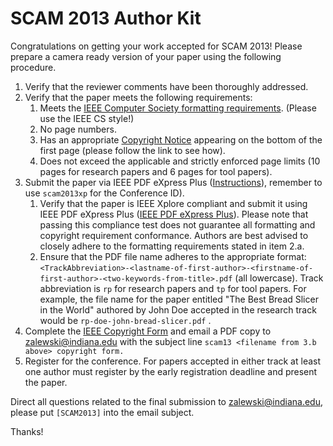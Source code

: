 # SCAM 2013 Author Kit

Congratulations on getting your work accepted for SCAM 2013!  Please prepare a camera ready version of your paper using the following procedure.

 1. Verify that the reviewer comments have been thoroughly addressed.
 2. Verify that the paper meets the following requirements:
    1. Meets the [IEEE Computer Society formatting requirements](http://www.computer.org/portal/web/cscps/formatting). (Please use the IEEE CS style!)
    2. No page numbers. 
    3. Has an appropriate [Copyright Notice](copyright.html) appearing on the bottom of the first page (please follow the link to see how). 
    4. Does not exceed the applicable and strictly enforced page limits (10 pages for research papers and 6 pages for tool papers).
 3. Submit the paper via IEEE PDF eXpress Plus ([Instructions](instructions.pdf)), remember to use `scam2013xp` for the Conference ID).
    1. Verify that the paper is IEEE Xplore compliant and submit it using IEEE PDF eXpress Plus ([IEEE PDF eXpress Plus](http://www.pdf-express.org/plus/)). Please note that passing this compliance test does not guarantee all formatting and copyright requirement conformance. Authors are best advised to closely adhere to the formatting requirements stated in item 2.a.
    2. Ensure that the PDF file name adheres to the appropriate format:
`<TrackAbbreviation>-<lastname-of-first-author>-<firstname-of-first-author>-<two-keywords-from-title>.pdf` (all lowercase). Track abbreviation is `rp` for research papers and `tp` for tool papers. For example, the file name for the paper entitled "The Best Bread Slicer in the World" authored by John Doe accepted in the research track would be `rp-doe-john-bread-slicer.pdf` .
 4. Complete the [IEEE Copyright Form](http://www.ieee.org/publications_standards/publications/rights/copyrightmain.html#sect2) and email a PDF copy to <zalewski@indiana.edu> with the subject line `scam13 <filename from 3.b above> copyright form.`   
 5. Register for the conference. For papers accepted in either track at least one author must register by the early registration deadline and present the paper.

Direct all questions related to the final submission to <zalewski@indiana.edu>, please put `[SCAM2013]` into the email subject.

Thanks!
